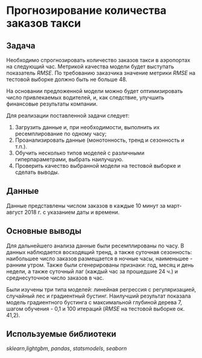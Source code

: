 # Прогнозирование количества заказов такси

## Задача

Необходимо спрогнозировать количество заказов такси в аэропортах на следующий час.  Метрикой качества модели будет выступать показатель *RMSE*. По требованию заказчика значение метрики *RMSE* на тестовой выборке должно быть не больше 48.

На основании предложенной модели можно будет оптимизировать число привлекаемых водителей, и, как следствие, улучшить финансовые результаты компании.

Для реализации поставленной задачи следует:

1. Загрузить данные и, при необходимости, выполнить их ресемплирование по одному часу;
2. Проанализировать данные (монотонность, тренд и сезонность и т.п.).
3. Обучить несколько типов моделей с различными гиперпараметрами, выбрать наилучшую.
4. Проверить качество выбранной модели на тестовой выборке и сделать выводы.

## Данные

Данные представлены числом заказов в каждые 10 минут за март-август 2018 г. с указанием даты и времени.

## Основные выводы

Для дальнейшего анализа данные были ресемплированы по часу. В данных наблюдается восходящий тренд, а также суточная сезонность: наибольшее число заказов размещается в ночные часы, наименьшее - ранним утром. Также были сгенерированы признаки: год, месяц и день недели, а также суточный лаг (каждый час за прошедшие 24 ч.) и среднесуточное число заказов в час.

Были изучены три типа моделей: линейная регрессия с регуляризацией, случайный лес и градиентный бустинг. Наилучший результат показала модель градиентного бустинга с максимальной глубиной дерева 7, шагом обучения - 0,1 и 100 итераций (*RMSE* на тестовой выборке ок. 41,2).

## Используемые библиотеки

*sklearn*,*lightgbm*, *pandas*, *statsmodels*, *seaborn*
